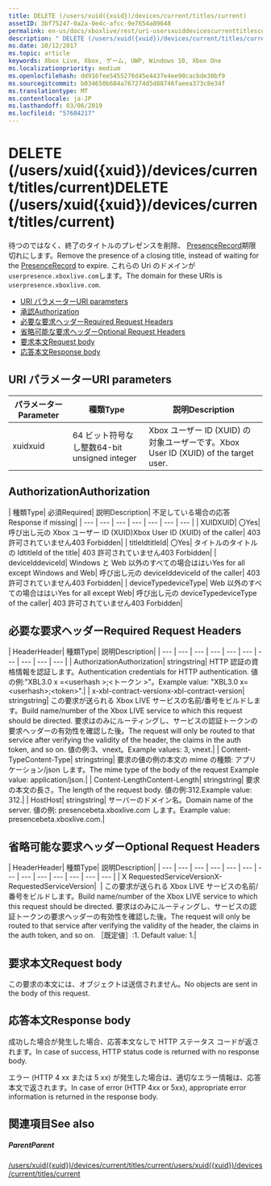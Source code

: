 ```yaml
---
title: DELETE (/users/xuid({xuid})/devices/current/titles/current)
assetID: 3bf75247-0a2a-0e4c-afcc-9e7654a89648
permalink: en-us/docs/xboxlive/rest/uri-usersxuiddevicescurrenttitlescurrentdelete.html
description: " DELETE (/users/xuid({xuid})/devices/current/titles/current)"
ms.date: 10/12/2017
ms.topic: article
keywords: Xbox Live, Xbox, ゲーム, UWP, Windows 10, Xbox One
ms.localizationpriority: medium
ms.openlocfilehash: dd916fee5455276d45e4437e4ee90cacbde30bf9
ms.sourcegitcommit: b034650b684a767274d5d88746faeea373c8e34f
ms.translationtype: MT
ms.contentlocale: ja-JP
ms.lasthandoff: 03/06/2019
ms.locfileid: "57604217"
---
```

# <a name="delete-usersxuidxuiddevicescurrenttitlescurrent"></a><span data-ttu-id="e755d-104">DELETE (/users/xuid({xuid})/devices/current/titles/current)</span><span class="sxs-lookup"><span data-stu-id="e755d-104">DELETE (/users/xuid({xuid})/devices/current/titles/current)</span></span>
<span data-ttu-id="e755d-105">待つのではなく、終了のタイトルのプレゼンスを削除、 [PresenceRecord](../../json/json-presencerecord.md)期限切れにします。</span><span class="sxs-lookup"><span data-stu-id="e755d-105">Remove the presence of a closing title, instead of waiting for the [PresenceRecord](../../json/json-presencerecord.md) to expire.</span></span> <span data-ttu-id="e755d-106">これらの Uri のドメインが`userpresence.xboxlive.com`します。</span><span class="sxs-lookup"><span data-stu-id="e755d-106">The domain for these URIs is `userpresence.xboxlive.com`.</span></span>
 
  * [<span data-ttu-id="e755d-107">URI パラメーター</span><span class="sxs-lookup"><span data-stu-id="e755d-107">URI parameters</span></span>](#ID4EZ)
  * [<span data-ttu-id="e755d-108">承認</span><span class="sxs-lookup"><span data-stu-id="e755d-108">Authorization</span></span>](#ID4EEB)
  * [<span data-ttu-id="e755d-109">必要な要求ヘッダー</span><span class="sxs-lookup"><span data-stu-id="e755d-109">Required Request Headers</span></span>](#ID4ERD)
  * [<span data-ttu-id="e755d-110">省略可能な要求ヘッダー</span><span class="sxs-lookup"><span data-stu-id="e755d-110">Optional Request Headers</span></span>](#ID4EVF)
  * [<span data-ttu-id="e755d-111">要求本文</span><span class="sxs-lookup"><span data-stu-id="e755d-111">Request body</span></span>](#ID4EVG)
  * [<span data-ttu-id="e755d-112">応答本文</span><span class="sxs-lookup"><span data-stu-id="e755d-112">Response body</span></span>](#ID4EAH)
 
<a id="ID4EZ"></a>

 
## <a name="uri-parameters"></a><span data-ttu-id="e755d-113">URI パラメーター</span><span class="sxs-lookup"><span data-stu-id="e755d-113">URI parameters</span></span>
 
| <span data-ttu-id="e755d-114">パラメーター</span><span class="sxs-lookup"><span data-stu-id="e755d-114">Parameter</span></span>| <span data-ttu-id="e755d-115">種類</span><span class="sxs-lookup"><span data-stu-id="e755d-115">Type</span></span>| <span data-ttu-id="e755d-116">説明</span><span class="sxs-lookup"><span data-stu-id="e755d-116">Description</span></span>| 
| --- | --- | --- | 
| <span data-ttu-id="e755d-117">xuid</span><span class="sxs-lookup"><span data-stu-id="e755d-117">xuid</span></span>| <span data-ttu-id="e755d-118">64 ビット符号なし整数</span><span class="sxs-lookup"><span data-stu-id="e755d-118">64-bit unsigned integer</span></span>| <span data-ttu-id="e755d-119">Xbox ユーザー ID (XUID) の対象ユーザーです。</span><span class="sxs-lookup"><span data-stu-id="e755d-119">Xbox User ID (XUID) of the target user.</span></span>| 
  
<a id="ID4EEB"></a>

 
## <a name="authorization"></a><span data-ttu-id="e755d-120">Authorization</span><span class="sxs-lookup"><span data-stu-id="e755d-120">Authorization</span></span>
 
| <span data-ttu-id="e755d-121">種類</span><span class="sxs-lookup"><span data-stu-id="e755d-121">Type</span></span>| <span data-ttu-id="e755d-122">必須</span><span class="sxs-lookup"><span data-stu-id="e755d-122">Required</span></span>| <span data-ttu-id="e755d-123">説明</span><span class="sxs-lookup"><span data-stu-id="e755d-123">Description</span></span>| <span data-ttu-id="e755d-124">不足している場合の応答</span><span class="sxs-lookup"><span data-stu-id="e755d-124">Response if missing</span></span>| 
| --- | --- | --- | --- | --- | --- | --- | 
| <span data-ttu-id="e755d-125">XUID</span><span class="sxs-lookup"><span data-stu-id="e755d-125">XUID</span></span>| <span data-ttu-id="e755d-126">〇</span><span class="sxs-lookup"><span data-stu-id="e755d-126">Yes</span></span>| <span data-ttu-id="e755d-127">呼び出し元の Xbox ユーザー ID (XUID)</span><span class="sxs-lookup"><span data-stu-id="e755d-127">Xbox User ID (XUID) of the caller</span></span>| <span data-ttu-id="e755d-128">403 許可されていません</span><span class="sxs-lookup"><span data-stu-id="e755d-128">403 Forbidden</span></span>| 
| <span data-ttu-id="e755d-129">titleId</span><span class="sxs-lookup"><span data-stu-id="e755d-129">titleId</span></span>| <span data-ttu-id="e755d-130">〇</span><span class="sxs-lookup"><span data-stu-id="e755d-130">Yes</span></span>| <span data-ttu-id="e755d-131">タイトルのタイトルの Id</span><span class="sxs-lookup"><span data-stu-id="e755d-131">titleId of the title</span></span>| <span data-ttu-id="e755d-132">403 許可されていません</span><span class="sxs-lookup"><span data-stu-id="e755d-132">403 Forbidden</span></span>| 
| <span data-ttu-id="e755d-133">deviceId</span><span class="sxs-lookup"><span data-stu-id="e755d-133">deviceId</span></span>| <span data-ttu-id="e755d-134">Windows と Web 以外のすべての場合ははい</span><span class="sxs-lookup"><span data-stu-id="e755d-134">Yes for all except Windows and Web</span></span>| <span data-ttu-id="e755d-135">呼び出し元の deviceId</span><span class="sxs-lookup"><span data-stu-id="e755d-135">deviceId of the caller</span></span>| <span data-ttu-id="e755d-136">403 許可されていません</span><span class="sxs-lookup"><span data-stu-id="e755d-136">403 Forbidden</span></span>| 
| <span data-ttu-id="e755d-137">deviceType</span><span class="sxs-lookup"><span data-stu-id="e755d-137">deviceType</span></span>| <span data-ttu-id="e755d-138">Web 以外のすべての場合ははい</span><span class="sxs-lookup"><span data-stu-id="e755d-138">Yes for all except Web</span></span>| <span data-ttu-id="e755d-139">呼び出し元の deviceType</span><span class="sxs-lookup"><span data-stu-id="e755d-139">deviceType of the caller</span></span>| <span data-ttu-id="e755d-140">403 許可されていません</span><span class="sxs-lookup"><span data-stu-id="e755d-140">403 Forbidden</span></span>| 
  
<a id="ID4ERD"></a>

 
## <a name="required-request-headers"></a><span data-ttu-id="e755d-141">必要な要求ヘッダー</span><span class="sxs-lookup"><span data-stu-id="e755d-141">Required Request Headers</span></span>
 
| <span data-ttu-id="e755d-142">Header</span><span class="sxs-lookup"><span data-stu-id="e755d-142">Header</span></span>| <span data-ttu-id="e755d-143">種類</span><span class="sxs-lookup"><span data-stu-id="e755d-143">Type</span></span>| <span data-ttu-id="e755d-144">説明</span><span class="sxs-lookup"><span data-stu-id="e755d-144">Description</span></span>| 
| --- | --- | --- | --- | --- | --- | --- | --- | --- | --- | 
| <span data-ttu-id="e755d-145">Authorization</span><span class="sxs-lookup"><span data-stu-id="e755d-145">Authorization</span></span>| <span data-ttu-id="e755d-146">string</span><span class="sxs-lookup"><span data-stu-id="e755d-146">string</span></span>| <span data-ttu-id="e755d-147">HTTP 認証の資格情報を認証します。</span><span class="sxs-lookup"><span data-stu-id="e755d-147">Authentication credentials for HTTP authentication.</span></span> <span data-ttu-id="e755d-148">値の例:"XBL3.0 x =&lt;userhash >;&lt;トークン >"。</span><span class="sxs-lookup"><span data-stu-id="e755d-148">Example value: "XBL3.0 x=&lt;userhash>;&lt;token>".</span></span>| 
| <span data-ttu-id="e755d-149">x-xbl-contract-version</span><span class="sxs-lookup"><span data-stu-id="e755d-149">x-xbl-contract-version</span></span>| <span data-ttu-id="e755d-150">string</span><span class="sxs-lookup"><span data-stu-id="e755d-150">string</span></span>| <span data-ttu-id="e755d-151">この要求が送られる Xbox LIVE サービスの名前/番号をビルドします。</span><span class="sxs-lookup"><span data-stu-id="e755d-151">Build name/number of the Xbox LIVE service to which this request should be directed.</span></span> <span data-ttu-id="e755d-152">要求はのみにルーティングし、サービスの認証トークンの要求ヘッダーの有効性を確認した後。</span><span class="sxs-lookup"><span data-stu-id="e755d-152">The request will only be routed to that service after verifying the validity of the header, the claims in the auth token, and so on.</span></span> <span data-ttu-id="e755d-153">値の例:3、vnext。</span><span class="sxs-lookup"><span data-stu-id="e755d-153">Example values: 3, vnext.</span></span>| 
| <span data-ttu-id="e755d-154">Content-Type</span><span class="sxs-lookup"><span data-stu-id="e755d-154">Content-Type</span></span>| <span data-ttu-id="e755d-155">string</span><span class="sxs-lookup"><span data-stu-id="e755d-155">string</span></span>| <span data-ttu-id="e755d-156">要求の値の例の本文の mime の種類: アプリケーション/json します。</span><span class="sxs-lookup"><span data-stu-id="e755d-156">The mime type of the body of the request Example value: application/json.</span></span>| 
| <span data-ttu-id="e755d-157">Content-Length</span><span class="sxs-lookup"><span data-stu-id="e755d-157">Content-Length</span></span>| <span data-ttu-id="e755d-158">string</span><span class="sxs-lookup"><span data-stu-id="e755d-158">string</span></span>| <span data-ttu-id="e755d-159">要求の本文の長さ。</span><span class="sxs-lookup"><span data-stu-id="e755d-159">The length of the request body.</span></span> <span data-ttu-id="e755d-160">値の例:312.</span><span class="sxs-lookup"><span data-stu-id="e755d-160">Example value: 312.</span></span>| 
| <span data-ttu-id="e755d-161">Host</span><span class="sxs-lookup"><span data-stu-id="e755d-161">Host</span></span>| <span data-ttu-id="e755d-162">string</span><span class="sxs-lookup"><span data-stu-id="e755d-162">string</span></span>| <span data-ttu-id="e755d-163">サーバーのドメイン名。</span><span class="sxs-lookup"><span data-stu-id="e755d-163">Domain name of the server.</span></span> <span data-ttu-id="e755d-164">値の例: presencebeta.xboxlive.com します。</span><span class="sxs-lookup"><span data-stu-id="e755d-164">Example value: presencebeta.xboxlive.com.</span></span>| 
  
<a id="ID4EVF"></a>

 
## <a name="optional-request-headers"></a><span data-ttu-id="e755d-165">省略可能な要求ヘッダー</span><span class="sxs-lookup"><span data-stu-id="e755d-165">Optional Request Headers</span></span>
 
| <span data-ttu-id="e755d-166">Header</span><span class="sxs-lookup"><span data-stu-id="e755d-166">Header</span></span>| <span data-ttu-id="e755d-167">種類</span><span class="sxs-lookup"><span data-stu-id="e755d-167">Type</span></span>| <span data-ttu-id="e755d-168">説明</span><span class="sxs-lookup"><span data-stu-id="e755d-168">Description</span></span>| 
| --- | --- | --- | --- | --- | --- | --- | --- | --- | --- | --- | --- | --- | 
| <span data-ttu-id="e755d-169">X RequestedServiceVersion</span><span class="sxs-lookup"><span data-stu-id="e755d-169">X-RequestedServiceVersion</span></span>|  | <span data-ttu-id="e755d-170">この要求が送られる Xbox LIVE サービスの名前/番号をビルドします。</span><span class="sxs-lookup"><span data-stu-id="e755d-170">Build name/number of the Xbox LIVE service to which this request should be directed.</span></span> <span data-ttu-id="e755d-171">要求はのみにルーティングし、サービスの認証トークンの要求ヘッダーの有効性を確認した後。</span><span class="sxs-lookup"><span data-stu-id="e755d-171">The request will only be routed to that service after verifying the validity of the header, the claims in the auth token, and so on.</span></span> <span data-ttu-id="e755d-172">［既定値］:1. </span><span class="sxs-lookup"><span data-stu-id="e755d-172">Default value: 1.</span></span>| 
  
<a id="ID4EVG"></a>

 
## <a name="request-body"></a><span data-ttu-id="e755d-173">要求本文</span><span class="sxs-lookup"><span data-stu-id="e755d-173">Request body</span></span>
 
<span data-ttu-id="e755d-174">この要求の本文には、オブジェクトは送信されません。</span><span class="sxs-lookup"><span data-stu-id="e755d-174">No objects are sent in the body of this request.</span></span>
  
<a id="ID4EAH"></a>

 
## <a name="response-body"></a><span data-ttu-id="e755d-175">応答本文</span><span class="sxs-lookup"><span data-stu-id="e755d-175">Response body</span></span>
 
<span data-ttu-id="e755d-176">成功した場合が発生した場合、応答本文なしで HTTP ステータス コードが返されます。</span><span class="sxs-lookup"><span data-stu-id="e755d-176">In case of success, HTTP status code is returned with no response body.</span></span>
 
<span data-ttu-id="e755d-177">エラー (HTTP 4 xx または 5 xx) が発生した場合は、適切なエラー情報は、応答本文で返されます。</span><span class="sxs-lookup"><span data-stu-id="e755d-177">In case of error (HTTP 4xx or 5xx), appropriate error information is returned in the response body.</span></span>
  
<a id="ID4ELH"></a>

 
## <a name="see-also"></a><span data-ttu-id="e755d-178">関連項目</span><span class="sxs-lookup"><span data-stu-id="e755d-178">See also</span></span>
 
<a id="ID4ENH"></a>

 
##### <a name="parent"></a><span data-ttu-id="e755d-179">Parent</span><span class="sxs-lookup"><span data-stu-id="e755d-179">Parent</span></span> 

[<span data-ttu-id="e755d-180">/users/xuid({xuid})/devices/current/titles/current</span><span class="sxs-lookup"><span data-stu-id="e755d-180">/users/xuid({xuid})/devices/current/titles/current</span></span>](uri-usersxuiddevicescurrenttitlescurrent.md)

   